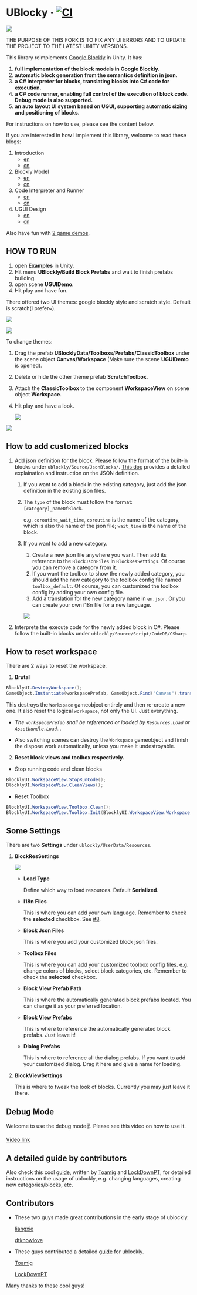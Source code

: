 # UBlocky &middot; [![CI](https://github.com/imagicbell/ublockly/actions/workflows/ci.yml/badge.svg)](https://github.com/imagicbell/ublockly/actions/workflows/ci.yml)

![](Doc/glimpse.png)

THE PURPOSE OF THIS FORK IS TO FIX ANY UI ERRORS AND TO UPDATE THE PROJECT TO THE LATEST UNITY VERSIONS.

This library reimplements [Google Blockly](https://developers.google.com/blockly) in Unity. It has:

1. **full implementation of the block models in Google Blockly.**
2. **automatic block generation from the semantics definition in json.**
3. **a C# interpreter for blocks, translating blocks into C# code for execution.**
4. **a C# code runner, enabling full control of the execution of block code. Debug mode is also supported.**
5. **an auto layout UI system based on UGUI, supporting automatic sizing and positioning of blocks.**

For instructions on how to use, please see the content below.

If you are interested in how I implement this library, welcome to read these blogs:

1. Introduction
   * [en](https://imagicbell.github.io/posts/2021-6-10-ublockly-introduction)
   * [cn](https://imagicbell.github.io/posts/2017-10-11-blockly-one)
2. Blockly Model
   * [en](https://imagicbell.github.io/posts/2021-6-11-ublockly-model)
   * [cn](https://imagicbell.github.io/posts/2017-10-14-blockly-two)
3. Code Interpreter and Runner
   * [en](https://imagicbell.github.io/posts/2021-6-12-ublockly-interpreter-runner)
   * [cn](https://imagicbell.github.io/posts/2017-10-22-blockly-three)
4. UGUI Design
   * [en](https://imagicbell.github.io/posts/2021-6-13-ublockly-ugui)
   * [cn](https://imagicbell.github.io/posts/2017-10-31-blockly-four)


Also have fun with [2 game demos](https://github.com/imagicbell/ublocklygame).

## HOW TO RUN

1. open **Examples** in Unity.
2. Hit menu **UBlockly/Build Block Prefabs** and wait to finish prefabs building.
3. open scene **UGUIDemo**.
4. Hit play and have fun. 

There offered two UI themes: google blockly style and scratch style. Default is scratch(I prefer~).

![](Doc/google_ui.png)

![](Doc/sratch_ui.png)

To change themes:

1. Drag the prefab **UBlocklyData/Toolboxs/Prefabs/ClassicToolbox** under the scene object **Canvas/Workspace** (Make sure the scene **UGUIDemo** is opened).

2. Delete or hide the other theme prefab **ScratchToolbox**.

3. Attach the **ClassicToolbox** to the component **WorkspaceView** on scene object **Workspace**.

4. Hit play and have a look.

   ![](Doc/changeui_1.png)

![](Doc/changeui_2.png)



## How to add customerized blocks

1. Add json definition for the block. Please follow the format of the built-in blocks under `ublockly/Source/JsonBlocks/`. [This doc](https://hackmd.io/@beBvDP44ShyK5VorFbhGcw/H1Qbb1HBu#Create-a-new-block) provides a detailed explaination and instruction on the JSON definition.

   1. If you want to add a block in the existing category, just add the json definition in the existing json files.

   2. The `type` of the block must follow the format: `[category]_nameOfBlock`. 

      e.g. `coroutine_wait_time`, `coroutine` is the name of the category, which is also the name of the json file; `wait_time` is the name of the block.

   3. If you want to add a new category. 

      1. Create a new json file anywhere you want. Then add its reference to the `BlockJsonFiles` in `BlockResSettings`. Of course you can remove a category from it.
      2. If you want the toolbox to show the newly added category, you should add the new category to the toolbox config file named `toolbox_default`. Of course, you can customized the toolbox config by adding your own config file.
      3. Add a translation for the new category name in `en.json`. Or you can create your own i18n file for a new language.

      ![](Doc/blockressettings.png)

2. Interprete the execute code for the newly added block in C#. Please follow the built-in blocks under `ublockly/Source/Script/CodeDB/CSharp`.

   

## How to reset workspace

There are 2 ways to reset the workspace.

1. **Brutal**

```c#
BlocklyUI.DestroyWorkspace();
GameObject.Instantiate(workspacePrefab, GameObject.Find("Canvas").transform);
```

This destroys the `Workspace` gameobject entirely and then re-create a new one. It also reset the logical `workspace`, not only the UI. Just everything.

- *The `workspacePrefab` shall be referenced or loaded by `Resources.Load` or `Assetbundle.Load`...*  

- Also switching scenes can destroy the  `Workspace` gameobject and finish the dispose work automatically, unless you make it undestroyable.

  

2. **Reset block views and toolbox respectively.**

- Stop running code and clean blocks

```c#
BlocklyUI.WorkspaceView.StopRunCode();
BlocklyUI.WorkspaceView.CleanViews();
```

- Reset Toolbox

```c#
BlocklyUI.WorkspaceView.Toolbox.Clean();
BlocklyUI.WorkspaceView.Toolbox.Init(BlocklyUI.WorkspaceView.Workspace, ToolboxConfig.Load());
```



## Some Settings

There are two **Settings** under `ublockly/UserData/Resources`.

1. <a id="blockressettings">**BlockResSettings**</a>

   ![](Doc/settings1.png)

   * **Load Type**

     Define which way to load resources. Default **Serialized**.

   * **I18n Files**

     This is where you can add your own language. Remember to check the **selected** checkbox. See [#8](https://github.com/imagicbell/ublockly/issues/8).

   * **Block Json Files**

     This is where you add your customized block json files.

   * **Toolbox Files**

     This is where you can add your customized toolbox config files. e.g. change colors of blocks, select block categories, etc. Remember to check the **selected** checkbox.

   * **Block View Prefab Path**

     This is where the automatically generated block prefabs located. You can change it as your preferred location.

   * **Block View Prefabs**

     This is where to reference the automatically generated block prefabs. Just leave it!

   * **Dialog Prefabs**

     This is where to reference all the dialog prefabs. If you want to add your customized dialog. Drag it here and give a name for loading.

2. **BlockViewSettings**

   This is where to tweak the look of blocks. Currently you may just leave it there.



## Debug Mode

Welcome to use the debug mode:v:. Please see this video on how to use it.

[Video link](https://youtu.be/jVWgKLCPQPA)



## A detailed guide by contributors

   Also check this cool [guide](https://hackmd.io/@beBvDP44ShyK5VorFbhGcw/H1Qbb1HBu), written by [Toamig](https://github.com/toamig) and [LockDownPT](https://github.com/LockDownPT), for detailed instructions on the usage of ublockly, e.g. changing languages, creating new categories/blocks, etc.


## Contributors

   * These two guys made great contributions in the early stage of ublockly.

      [liangxie](https://github.com/liangxieq)

      [dtknowlove](https://github.com/dtknowlove)
      
   * These guys contributed a detailed [guide](https://hackmd.io/@beBvDP44ShyK5VorFbhGcw/H1Qbb1HBu) for ublockly.

      [Toamig](https://github.com/toamig)

      [LockDownPT](https://github.com/LockDownPT)
      

   Many thanks to these cool guys!
      

